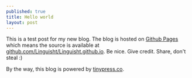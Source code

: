 ```yaml
---
published: true
title: Hello world
layout: post
---
```

This is a test post for my new blog. The blog is hosted on [Github Pages](http://pages.github.com/) which means the source is available at [github.com/Linguisht/Linguisht.github.io](http://github.com/Linguisht/Linguisht.github.io). Be nice. Give credit. Share, don't steal :)

By the way, this blog is powered by [tinypress.co](https://tinypress.co).